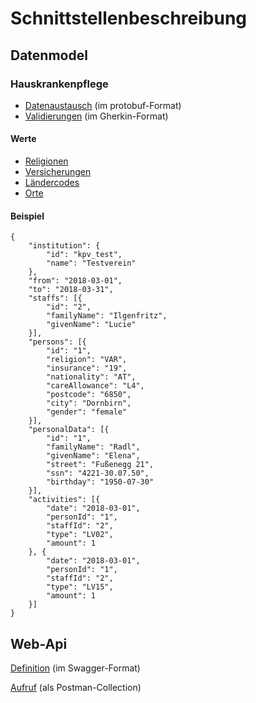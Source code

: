 # Schnittstellenbeschreibung

## Datenmodel 

### Hauskrankenpflege
- [Datenaustausch](./Hkpv/Hkpv.proto) (im protobuf-Format)
- [Validierungen](./Hkpv/HkpvValidation.feature) (im Gherkin-Format)

#### Werte
- [Religionen](./Datasets/religions.csv)
- [Versicherungen](./Datasets/insurances.csv)
- [Ländercodes](./Datasets/german-iso-3166.csv)
- [Orte](./Datasets/postcode_cities.csv)

#### Beispiel
```
{
    "institution": {
        "id": "kpv_test",
        "name": "Testverein"
    },
    "from": "2018-03-01",
    "to": "2018-03-31",
    "staffs": [{
        "id": "2",
        "familyName": "Ilgenfritz",
        "givenName": "Lucie"
    }],
    "persons": [{
        "id": "1",
        "religion": "VAR",
        "insurance": "19",
        "nationality": "AT",
        "careAllowance": "L4",
        "postcode": "6850",
        "city": "Dornbirn",
        "gender": "female"
    }],
    "personalData": [{
        "id": "1",
        "familyName": "Radl",
        "givenName": "Elena",
        "street": "Fußenegg 21",
        "ssn": "4221-30.07.50",
        "birthday": "1950-07-30"
    }],
    "activities": [{
        "date": "2018-03-01",
        "personId": "1",
        "staffId": "2",
        "type": "LV02",
        "amount": 1
    }, {
        "date": "2018-03-01",
        "personId": "1",
        "staffId": "2",
        "type": "LV15",
        "amount": 1
    }]
}
```
## Web-Api 

[Definition](./WebApi/swagger.yaml) (im Swagger-Format)

[Aufruf](./WebApi/Vodamep.postman_collection.json) (als Postman-Collection)
